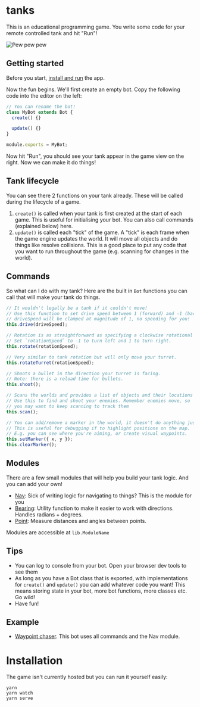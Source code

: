 # tanks

This is an educational programming game. You write some code for your remote controlled tank and hit "Run"!

![Pew pew pew](https://i.gyazo.com/7a11abe1fd41402aa2ceb3d2f87ef6b4.gif)

## Getting started

Before you start, [install and run](#installation) the app.

Now the fun begins. We'll first create an empty bot. Copy the following code into the editor on the left:

```js
// You can rename the bot!
class MyBot extends Bot {
  create() {}

  update() {}
}

module.exports = MyBot;
```

Now hit "Run", you should see your tank appear in the game view on the right. Now we can make it do things!

## Tank lifecycle

You can see there 2 functions on your tank already. These will be called during the lifecycle of a game.

1. `create()` is called when your tank is first created at the start of each game. This is useful for initialising your bot. You can also call commands (explained below) here.
2. `update()` is called each "tick" of the game. A "tick" is each frame when the game engine updates the world. It will move all objects and do things like resolve collisions. This is a good place to put any code that you want to run throughout the game (e.g. scanning for changes in the world).

## Commands

So what can I do with my tank? Here are the built in `Bot` functions you can call that will make your tank do things.

```js
// It wouldn't legally be a tank if it couldn't move!
// Use this function to set drive speed between 1 (forward) and -1 (backwards)
// driveSpeed will be clamped at magnitude of 1, no speeding for you!
this.drive(driveSpeed);

// Rotation is as straightforward as specifying a clockwise rotational speed.
// Set `rotationSpeed` to -1 to turn left and 1 to turn right.
this.rotate(rotationSpeed);

// Very similar to tank rotation but will only move your turret.
this.rotateTurret(rotationSpeed);

// Shoots a bullet in the direction your turret is facing.
// Note: there is a reload time for bullets.
this.shoot();

// Scans the worlds and provides a list of objects and their locations
// Use this to find and shoot your enemies. Remember enemies move, so
// you may want to keep scanning to track them
this.scan();

// You can add/remove a marker in the world, it doesn't do anything just looks cool.
// This is useful for debugging if to highlight positions on the map.
// E.g. you can see where you're aiming, or create visual waypoints.
this.setMarker({ x, y });
this.clearMarker();
```

## Modules

There are a few small modules that will help you build your tank logic. And you can add your own!

- [Nav](src/util/nav.js): Sick of writing logic for navigating to things? This is the module for you
- [Bearing](src/util/bearing.js): Utility function to make it easier to work with directions. Handles radians + degrees.
- [Point](src/util/point.js): Measure distances and angles between points.

Modules are accessible at `lib.ModuleName`

## Tips

- You can log to console from your bot. Open your browser dev tools to see them
- As long as you have a Bot class that is exported, with implementations for `create()` and `update()` you can add whatever code you want! This means storing state in your bot, more bot functions, more classes etc. Go wild!
- Have fun!

## Example

- [Waypoint chaser](https://gist.github.com/haack/4fccd52bb17106d34d89a6600112ce5d). This bot uses all commands and the Nav module.

# Installation

The game isn't currently hosted but you can run it yourself easily:

```
yarn
yarn watch
yarn serve
```
